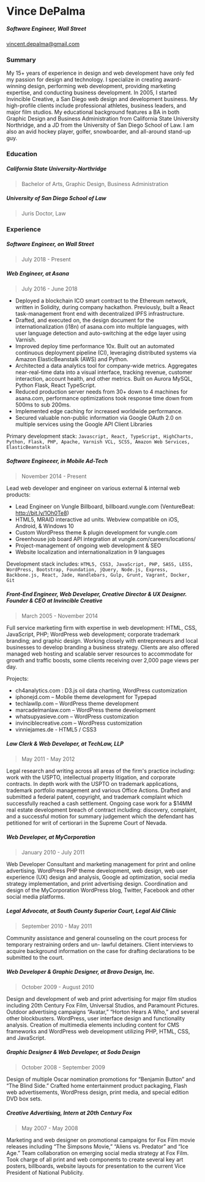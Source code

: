 # Vince DePalma
##### Software Engineer, Wall Street
vincent.depalma@gmail.com

### Summary
My 15+ years of experience in design and web development have only fed my passion for design and technology. I specialize in creating award-winning design, performing web development, providing marketing expertise, and conducting business development. In 2005, I started Invincible Creative, a San Diego web design and development business. My high-profile clients include professional athletes, business leaders,
and major film studios. My educational background features a BA in both Graphic Design and Business Administration from California State University Northridge, and a JD from the University of San Diego School of Law. I am also an avid hockey player, golfer, snowboarder, and all-around stand-up guy.


### Education
##### California State University-Northridge
> Bachelor of Arts, Graphic Design, Business Administration

##### University of San Diego School of Law
> Juris Doctor, Law


### Experience

##### Software Engineer, on Wall Street
> July 2018 - Present

##### Web Engineer, at Asana
> July 2016 - June 2018

* Deployed a blockchain ICO smart contract to the Ethereum network, written in Solidity, during company hackathon. Previously, built a React task-management front end with decentralized IPFS infrastructure.
* Drafted, and executed on, the design document for the internationalization (i18n) of asana.com into multiple languages, with user language detection and auto-switching at the edge layer using Varnish.
* Improved deploy time performance 10x. Built out an automated continuous deployment pipeline (CI), leveraging distributed systems via Amazon ElasticBeanstalk (AWS) and Python.
* Architected a data analytics tool for company-wide metrics. Aggregates near-real-time data into a visual interface, tracking revenue, customer interaction, account health, and other metrics. Built on Aurora MySQL, Python Flask, React TypeScript. 
* Reduced production server needs from 30+ down to 4 machines for asana.com, performance optimizations took response time down from 500ms to sub 200ms. 
* Implemented edge caching for increased worldwide performance.
* Secured valuable non-public information via Google OAuth 2.0 on multiple services using the Google API Client Libraries

Primary development stack: `Javascript, React, TypeScript, HighCharts, Python, Flask, PHP, Apache, Varnish VCL, SCSS, Amazon Web Services, ElasticBeanstalk`

##### Software Engineeer, in Mobile Ad-Tech
> November 2014 - Present

Lead web developer and engineer on various external & internal web products: 
* Lead Engineer on Vungle Billboard, billboard.vungle.com (VentureBeat: http://bit.ly/1Oh0Te8) 
* HTML5, MRAID interactive
ad units. Webview compatible on iOS, Android, & Windows 10 
* Custom WordPress theme & plugin development for vungle.com
* Greenhouse job board API integration at vungle.com/careers/locations/ 
* Project-management of ongoing web development & SEO 
* Website localization and internationalization in 9 languages 

Development stack includes: `HTML5, CSS3, JavaScript, PHP, SASS, LESS, WordPress, Bootstrap, Foundation, jQuery, Node.js, Express, Backbone.js, React, Jade, Handlebars, Gulp, Grunt, Vagrant, Docker, Git`

##### Front-End Engineer, Web Developer, Creative Director & UX Designer. Founder & CEO at Invincible Creative
> March 2005 - November 2014

Full service marketing firm with expertise in web development: HTML, CSS, JavaScript, PHP; WordPress web development; corporate trademark branding; and graphic design. Working closely with entrepreneurs and local businesses to develop branding a business strategy. Clients are also offered managed web hosting and scalable server resources to accommodate for growth and traffic boosts, some clients receiving over 2,000 page views per day. 

Projects:
* ch4analytics.com : D3.js oil data charting, WordPress customization 
* iphonejd.com – Mobile theme development for Typepad 
* techlawllp.com – WordPress theme development 
* marcadelmanlaw.com – WordPress theme development 
* whatsupyasieve.com – WordPress customization 
* invinciblecreative.com – WordPress customization 
* vinniejames.de - HTML5 / CSS3

##### Law Clerk & Web Developer, at TechLaw, LLP
> May 2011 - May 2012

Legal research and writing across all areas of the firm's practice including: work with the USPTO, intellectual property litigation, and corporate contracts. In depth work with the USPTO on trademark applications, trademark portfolio management and various Office Actions. Drafted and submitted a federal patent, copyright, and trademark complaint which successfully reached a cash settlement. Ongoing case work for a $14MM real estate development breach of contract including: discovery, complaint, and a successful motion for summary judgement which the defendant has petitioned for writ of certiorari in the Supreme Court of Nevada.

##### Web Developer, at MyCorporation
> January 2010 - July 2011

Web Developer Consultant and marketing management for print and online advertising. WordPress PHP theme development, web design, web user experience (UX) design and analysis, Google ad optimization, social media strategy implementation, and print advertising design. Coordination and design of the MyCorporation WordPress blog, Twitter, Facebook and other social media platforms.

##### Legal Advocate, at South County Superior Court, Legal Aid Clinic
> September 2010 - May 2011

Community assistance and general counseling on the court process for temporary restraining orders and un- lawful detainers. Client interviews to acquire background information on the case for drafting declarations to
be submitted to the court.

##### Web Developer & Graphic Designer, at Bravo Design, Inc.
> October 2009 - August 2010

Design and development of web and print advertising for major film studios including 20th Century Fox Film, Universal Studios, and Paramount Pictures. Outdoor advertising campaigns “Avatar,” “Horton Hears A Who,” and several other blockbusters. WordPress, user interface design and functionality analysis. Creation of multimedia elements including content for CMS frameworks and WordPress web development utilizing PHP, HTML, CSS, and JavaScript.

##### Graphic Designer & Web Developer, at Soda Design
> October 2008 - September 2009

Design of multiple Oscar nomination promotions for “Benjamin Button” and “The Blind Side.” Crafted home entertainment product packaging, Flash web advertisements, WordPress design, print media, and special edition DVD box sets.

##### Creative Advertising, Intern at 20th Century Fox
> May 2007 - May 2008

Marketing and web designer on promotional campaigns for Fox Film movie releases including “The Simpsons Movie,” “Aliens vs. Predator” and “Ice Age.” Team collaboration on emerging social media strategy at Fox Film. Took charge of all print and web components to create several key art posters, billboards, website layouts for presentation to the current Vice President of National Publicity.
